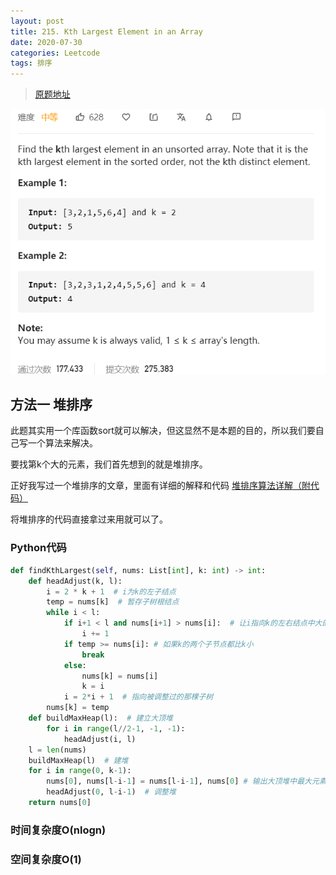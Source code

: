 ```yaml
---
layout: post
title: 215. Kth Largest Element in an Array
date: 2020-07-30
categories: Leetcode
tags: 排序
---
```


> [原题地址](https://leetcode-cn.com/problems/kth-largest-element-in-an-array/) 

![](/images/posts/2020/07/3005.png)


## 方法一  堆排序

此题其实用一个库函数sort就可以解决，但这显然不是本题的目的，所以我们要自己写一个算法来解决。

要找第k个大的元素，我们首先想到的就是堆排序。

正好我写过一个堆排序的文章，里面有详细的解释和代码
[堆排序算法详解（附代码）](https://zhoucz97.github.io/2020/07/%E5%A0%86%E6%8E%92%E5%BA%8F/)

将堆排序的代码直接拿过来用就可以了。

### Python代码

```python
def findKthLargest(self, nums: List[int], k: int) -> int:
    def headAdjust(k, l):
        i = 2 * k + 1  # i为k的左子结点
        temp = nums[k]  # 暂存子树根结点
        while i < l:
            if i+1 < l and nums[i+1] > nums[i]:  # 让i指向k的左右结点中大的那个
                i += 1
            if temp >= nums[i]: # 如果k的两个子节点都比k小
                break
            else:
                nums[k] = nums[i]
                k = i
            i = 2*i + 1  # 指向被调整过的那棵子树
        nums[k] = temp
    def buildMaxHeap(l):  # 建立大顶堆
        for i in range(l//2-1, -1, -1):
            headAdjust(i, l)
    l = len(nums)
    buildMaxHeap(l)  # 建堆
    for i in range(0, k-1):
        nums[0], nums[l-i-1] = nums[l-i-1], nums[0] # 输出大顶堆中最大元素
        headAdjust(0, l-i-1)  # 调整堆
    return nums[0]
```

### 时间复杂度O(nlogn)

### 空间复杂度O(1)